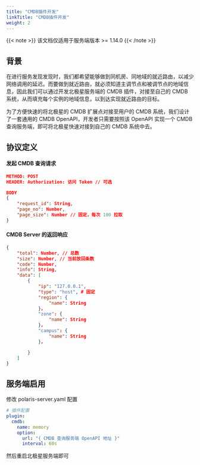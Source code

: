```yaml
---
title: "CMDB插件开发"
linkTitle: "CMDB插件开发"
weight: 2
---
```


{{< note >}}
该文档仅适用于服务端版本 >= 1.14.0
{{< /note >}}

## 背景

在进行服务发现发现时，我们都希望能够做到同机房、同地域的就近路由，以减少网络调用的延迟。而要做到就近路由，就必须知道主调节点和被调节点的地域信息，因此我们可以通过开发北极星服务端的 CMDB 插件，对接至自己的 CMDB 系统，从而填充每个实例的地域信息，以到达实现就近路由的目标。

为了方便快速的将北极星的 CMDB 扩展点对接至用户的 CMDB 系统，我们设计了一套通用的 CMDB OpenAPI，开发者只需要按照该 OpenAPI 实现一个 CMDB 查询服务端，即可将北极星快速对接到自己的 CMDB 系统中去。

## 协议定义

#### 发起 CMDB 查询请求

```json
METHOD: POST
HEADER: Authorization: 访问 Token // 可选

BODY
{
    "request_id": String,
    "page_no": Number,
    "page_size": Number // 固定，每次 100 拉取
}
```

#### CMDB Server 的返回响应

```json
{
    "total": Number, // 总数
    "size": Number, // 当前放回条数
    "code": Number,
    "info": String,
    "data": [
        {
            "ip": "127.0.0.1",
            "type": "host", # 固定
            "region": {
                "name": String
            }，
            "zone": {
                "name": String
            }，
            "campus": {
                "name": String
            }，

        }
    ]
}
```

## 服务端启用

修改 polaris-server.yaml 配置

```yaml
# 插件配置
plugin:
  cmdb:
    name: memory
    option:
      url: "{ CMDB 查询服务端 OpenAPI 地址 }"
      interval: 60s
```

然后重启北极星服务端即可

